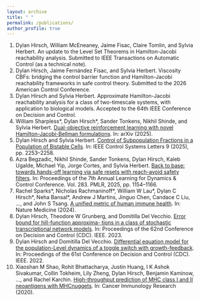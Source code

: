 ```yaml
---
layout: archive
title: " "
permalink: /publications/
author_profile: true
---
```


1. Dylan Hirsch, William McEneaney, Jaime Fisac, Claire Tomlin, and Sylvia Herbert. An update to the
Level Set Theorems in Hamilton-Jacobi reachability analysis. Submitted to IEEE Transactions on
Automatic Control (as a technical note).
2. Dylan Hirsch, Jaime Fernández Fisac, and Sylvia Herbert. Viscosity CBFs: bridging the control barrier
function and Hamilton-Jacobi reachability frameworks in safe control theory. Submitted to the 2026
American Control Conference.
3. Dylan Hirsch and Sylvia Herbert. Approximate Hamilton-Jacobi reachability analysis for a class of
two-timescale systems, with application to biological models. Accepted to the 64th IEEE Conference on Decision and
Control.
4.  William Sharpless*, Dylan Hirsch*, Sander Tonkens, Nikhil Shinde, and Sylvia Herbert. [Dual-objective
reinforcement learning with novel Hamilton-Jacobi-Bellman formulations](https://arxiv.org/abs/2506.16016). In: arXiv (2025).
5. Dylan Hirsch and Sylvia Herbert. [Control of Subpopulation Fractions in a Population of Bistable Cells](https://ieeexplore.ieee.org/abstract/document/11177224). In:
IEEE Control Systems Letters 9 (2025), pp. 2253–2258.
6. Azra Begzadic, Nikhil Shinde, Sander Tonkens, Dylan Hirsch, Kaleb Ugalde, Michael Yip, Jorge Cortes,
and Sylvia Herbert. [Back to base: towards hands-off learning via safe resets with reach-avoid safety
filters](https://proceedings.mlr.press/v283/begzadic25a.html). In: Proceedings of the 7th Annual Learning for Dynamics & Control Conference. Vol. 283. PMLR,
2025, pp. 1154–1166.
7. Rachel Sparks*, Nicholas Rachmaninoff*, William W Lau*, Dylan C Hirsch*, Neha Bansal*, Andrew J
Martins, Jinguo Chen, Candace C Liu, ..., and John S Tsang. [A unified metric of human immune health](https://www.nature.com/articles/s41591-024-03092-6).
In: Nature Medicine (2024).
8. Dylan Hirsch, Theodore W Grunberg, and Domitilla Del Vecchio. [Error bound for hill-function approxima-
tions in a class of stochastic transcriptional network models](https://ieeexplore.ieee.org/abstract/document/10383993). In: Proceedings of the 62nd Conference on
Decision and Control (CDC). IEEE. 2023.
9. Dylan Hirsch and Domitilla Del Vecchio. [Differential equation model for the population-Level dynamics
of a toggle switch with growth-feedback](https://ieeexplore.ieee.org/abstract/document/9993374). In: Proceedings of the 61st Conference on Decision and Control
(CDC). IEEE. 2022.
10. Xiaoshan M Shao, Rohit Bhattacharya, Justin Huang, I K Ashok Sivakumar, Collin Tokheim, Lily Zheng,
Dylan Hirsch, Benjamin Kaminow, ..., and Rachel Karchin. [High-throughput prediction of MHC class I
and II neoantigens with MHCnuggets](https://aacrjournals.org/cancerimmunolres/article/8/3/396/469597/High-Throughput-Prediction-of-MHC-Class-I-and-II). In: Cancer Immunology Research (2020).
